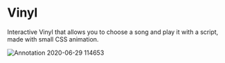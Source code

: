 # Vinyl
Interactive Vinyl that allows you to choose a song and play it with a script, made with small CSS animation. 

![Annotation 2020-06-29 114653](https://user-images.githubusercontent.com/22996674/85995142-40e80280-b9fe-11ea-9079-eeaa80a01d80.png)
